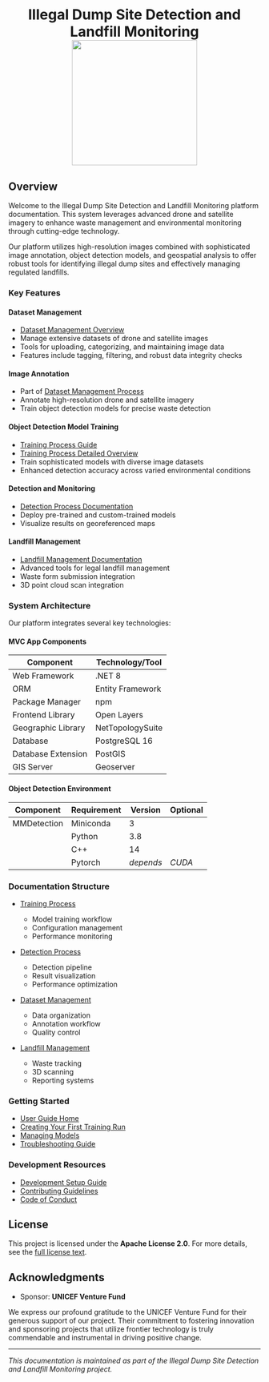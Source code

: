 <h1 align="center">
    Illegal Dump Site Detection and Landfill Monitoring <img align="center" width="250" src="/images/logo-robot-formal.png" alt="">  
</h1>

## Overview

Welcome to the Illegal Dump Site Detection and Landfill Monitoring platform documentation. This system leverages advanced drone and satellite imagery to enhance waste management and environmental monitoring through cutting-edge technology.

Our platform utilizes high-resolution images combined with sophisticated image annotation, object detection models, and geospatial analysis to offer robust tools for identifying illegal dump sites and effectively managing regulated landfills.

### Key Features

#### Dataset Management

- [Dataset Management Overview](/docfx_project/documentation/dataset-management/overview.md)
- Manage extensive datasets of drone and satellite images
- Tools for uploading, categorizing, and maintaining image data
- Features include tagging, filtering, and robust data integrity checks

#### Image Annotation

- Part of [Dataset Management Process](/docfx_project/documentation/dataset-management/overview.md)
- Annotate high-resolution drone and satellite imagery
- Train object detection models for precise waste detection

#### Object Detection Model Training

- [Training Process Guide](/docfx_project/guides/training-process/training-user-guide.md)
- [Training Process Detailed Overview](/docfx_project/documentation/training-process/overview.md)
- Train sophisticated models with diverse image datasets
- Enhanced detection accuracy across varied environmental conditions

#### Detection and Monitoring

- [Detection Process Documentation](/docfx_project/documentation/detection-process/overview.md)
- Deploy pre-trained and custom-trained models
- Visualize results on georeferenced maps

#### Landfill Management

- [Landfill Management Documentation](/docfx_project/documentation/landfill-management/overview.md)
- Advanced tools for legal landfill management
- Waste form submission integration
- 3D point cloud scan integration

### System Architecture

Our platform integrates several key technologies:

#### MVC App Components

| Component | Technology/Tool |
|-----------|----------------|
| Web Framework | .NET 8 |
| ORM | Entity Framework |
| Package Manager | npm |
| Frontend Library | Open Layers |
| Geographic Library | NetTopologySuite |
| Database | PostgreSQL 16 |
| Database Extension | PostGIS |
| GIS Server | Geoserver |

#### Object Detection Environment

| Component | Requirement | Version | Optional |
|-----------|------------|----------|-----------|
| MMDetection | Miniconda | 3 | |
| | Python | 3.8 | |
| | C++ | 14 | |
| | Pytorch | *depends* | *CUDA* |

### Documentation Structure

- [Training Process](/docfx_project/documentation/training-process/overview.md)
  - Model training workflow
  - Configuration management
  - Performance monitoring
  
- [Detection Process](/docfx_project/documentation/detection-process/overview.md)
  - Detection pipeline
  - Result visualization
  - Performance optimization

- [Dataset Management](/docfx_project/documentation/dataset-management/overview.md)
  - Data organization
  - Annotation workflow
  - Quality control

- [Landfill Management](/docfx_project/documentation/landfill-management/overview.md)
  - Waste tracking
  - 3D scanning
  - Reporting systems

### Getting Started

- [User Guide Home](/docfx_project/guides/overview.md)
- [Creating Your First Training Run](/docfx_project/guides/training-process/training-guide.md#creating-training-runs.md)
- [Managing Models](/docfx_project/guides/training-process/training-guide.md#managing-models)
- [Troubleshooting Guide](/docfx_project/guides/training-process/training-guide.md#troubleshooting)

### Development Resources

- [Development Setup Guide](/docfx_project/documentation/getting-started.md)
- [Contributing Guidelines](https://github.com/IntelligentNetworkSolutions/IllegalDumpSiteDetectionAndLandfillMonitoring/blob/master/CONTRIBUTING.md)
- [Code of Conduct](https://github.com/IntelligentNetworkSolutions/IllegalDumpSiteDetectionAndLandfillMonitoring/blob/master/CODE_OF_CONDUCT.md)

## License

This project is licensed under the __Apache License 2.0__. For more details, see the [full license text](https://github.com/IntelligentNetworkSolutions/IllegalDumpSiteDetectionAndLandfillMonitoring/blob/master/LICENSE.md).

## Acknowledgments

- Sponsor: **UNICEF Venture Fund**

We express our profound gratitude to the UNICEF Venture Fund for their generous support of our project. Their commitment to fostering innovation and sponsoring projects that utilize frontier technology is truly commendable and instrumental in driving positive change.

---

*This documentation is maintained as part of the Illegal Dump Site Detection and Landfill Monitoring project.*
